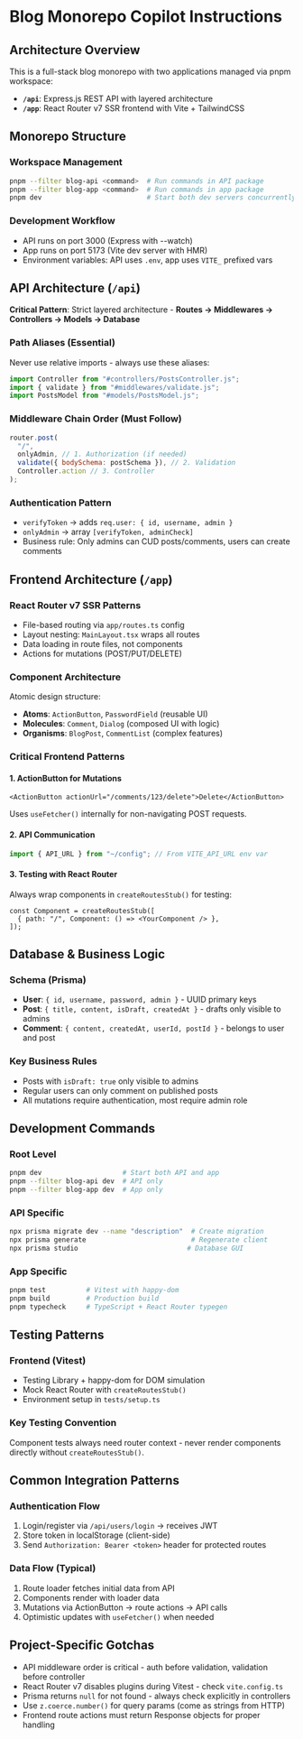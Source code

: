 # Blog Monorepo Copilot Instructions

## Architecture Overview

This is a full-stack blog monorepo with two applications managed via pnpm workspace:

- **`/api`**: Express.js REST API with layered architecture
- **`/app`**: React Router v7 SSR frontend with Vite + TailwindCSS

## Monorepo Structure

### Workspace Management

```bash
pnpm --filter blog-api <command>  # Run commands in API package
pnpm --filter blog-app <command>  # Run commands in app package
pnpm dev                          # Start both dev servers concurrently
```

### Development Workflow

- API runs on port 3000 (Express with --watch)
- App runs on port 5173 (Vite dev server with HMR)
- Environment variables: API uses `.env`, app uses `VITE_` prefixed vars

## API Architecture (`/api`)

**Critical Pattern**: Strict layered architecture - **Routes → Middlewares → Controllers → Models → Database**

### Path Aliases (Essential)

Never use relative imports - always use these aliases:

```javascript
import Controller from "#controllers/PostsController.js";
import { validate } from "#middlewares/validate.js";
import PostsModel from "#models/PostsModel.js";
```

### Middleware Chain Order (Must Follow)

```javascript
router.post(
  "/",
  onlyAdmin, // 1. Authorization (if needed)
  validate({ bodySchema: postSchema }), // 2. Validation
  Controller.action // 3. Controller
);
```

### Authentication Pattern

- `verifyToken` → adds `req.user: { id, username, admin }`
- `onlyAdmin` → array `[verifyToken, adminCheck]`
- Business rule: Only admins can CUD posts/comments, users can create comments

## Frontend Architecture (`/app`)

### React Router v7 SSR Patterns

- File-based routing via `app/routes.ts` config
- Layout nesting: `MainLayout.tsx` wraps all routes
- Data loading in route files, not components
- Actions for mutations (POST/PUT/DELETE)

### Component Architecture

Atomic design structure:

- **Atoms**: `ActionButton`, `PasswordField` (reusable UI)
- **Molecules**: `Comment`, `Dialog` (composed UI with logic)
- **Organisms**: `BlogPost`, `CommentList` (complex features)

### Critical Frontend Patterns

#### 1. ActionButton for Mutations

```tsx
<ActionButton actionUrl="/comments/123/delete">Delete</ActionButton>
```

Uses `useFetcher()` internally for non-navigating POST requests.

#### 2. API Communication

```typescript
import { API_URL } from "~/config"; // From VITE_API_URL env var
```

#### 3. Testing with React Router

Always wrap components in `createRoutesStub()` for testing:

```tsx
const Component = createRoutesStub([
  { path: "/", Component: () => <YourComponent /> },
]);
```

## Database & Business Logic

### Schema (Prisma)

- **User**: `{ id, username, password, admin }` - UUID primary keys
- **Post**: `{ title, content, isDraft, createdAt }` - drafts only visible to admins
- **Comment**: `{ content, createdAt, userId, postId }` - belongs to user and post

### Key Business Rules

- Posts with `isDraft: true` only visible to admins
- Regular users can only comment on published posts
- All mutations require authentication, most require admin role

## Development Commands

### Root Level

```bash
pnpm dev                    # Start both API and app
pnpm --filter blog-api dev  # API only
pnpm --filter blog-app dev  # App only
```

### API Specific

```bash
npx prisma migrate dev --name "description"  # Create migration
npx prisma generate                          # Regenerate client
npx prisma studio                           # Database GUI
```

### App Specific

```bash
pnpm test          # Vitest with happy-dom
pnpm build         # Production build
pnpm typecheck     # TypeScript + React Router typegen
```

## Testing Patterns

### Frontend (Vitest)

- Testing Library + happy-dom for DOM simulation
- Mock React Router with `createRoutesStub()`
- Environment setup in `tests/setup.ts`

### Key Testing Convention

Component tests always need router context - never render components directly without `createRoutesStub()`.

## Common Integration Patterns

### Authentication Flow

1. Login/register via `/api/users/login` → receives JWT
2. Store token in localStorage (client-side)
3. Send `Authorization: Bearer <token>` header for protected routes

### Data Flow (Typical)

1. Route loader fetches initial data from API
2. Components render with loader data
3. Mutations via ActionButton → route actions → API calls
4. Optimistic updates with `useFetcher()` when needed

## Project-Specific Gotchas

- API middleware order is critical - auth before validation, validation before controller
- React Router v7 disables plugins during Vitest - check `vite.config.ts`
- Prisma returns `null` for not found - always check explicitly in controllers
- Use `z.coerce.number()` for query params (come as strings from HTTP)
- Frontend route actions must return Response objects for proper handling
